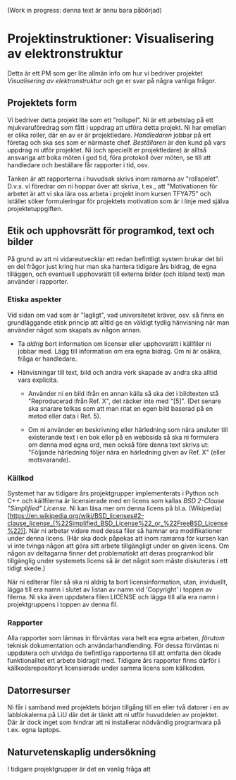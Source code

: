 (Work in progress: denna text är ännu bara påbörjad)

# Projektinstruktioner: Visualisering av elektronstruktur

Detta är ett PM som ger lite allmän info om hur vi bedriver projektet *Visualisering av elektronstruktur* 
och ge er svar på några vanliga frågor.

## Projektets form

Vi bedriver detta projekt lite som ett "rollspel". Ni är ett arbetslag på ett mjukvaruföredrag som fått i 
uppdrag att utföra detta projekt. Ni har emellan er olika roller, där en av er är projektledare. *Handledaren*
jobbar på ert företag och ska ses som er närmaste chef. *Beställaren* är den kund på vars uppdrag ni
utför projektet. Ni (och speciellt er projektledare) är alltså ansvariga att boka möten i god tid, föra protokoll
över möten, se till att handledare och beställare får rapporter i tid, osv.

Tanken är att rapporterna i huvudsak skrivs inom ramarna av "rollspelet". D.v.s. vi föredrar om ni hoppar
över att skriva, t.ex., att "Motivationen för arbetet är att vi ska lära oss arbeta i projekt inom kursen TFYA75" 
och istället söker formuleringar för projektets motivation som är i linje med själva projektetuppgiften.

## Etik och upphovsrätt för programkod, text och bilder

På grund av att ni vidareutvecklar ett redan befintligt system brukar det bli en del frågor just kring hur man ska
hantera tidigare års bidrag, de egna tilläggen, och eventuell upphovsrätt till externa bilder (och ibland text) man
använder i rapporter.

### Etiska aspekter

Vid sidan om vad som är "lagligt", vad universitetet kräver, osv. så finns en grundläggande 
etisk princip att alltid ge en väldigt tydlig hänvisning när man använder något som skapats av någon annan.

- Ta *aldrig* bort information om licenser eller upphovsrätt i källfiler ni jobbar med. Lägg till information om 
  era egna bidrag. Om ni är osäkra, fråga er handledare.
  
- Hänvisningar till text, bild och andra verk skapade av andra ska alltid vara explicita. 

  * Använder ni en bild ifrån en annan källa så ska det i bildtexten stå "Reproducerad ifrån Ref. X", det räcker inte med "[5]".
    (Det senare ska snarare tolkas som att man ritat en egen bild baserad på en metod eller data i Ref. 5).
    
  * Om ni använder en beskrivning eller härledning som nära ansluter till existerande text i en bok eller 
    på en webbsida så ska ni formulera om denna med egna ord, men också före denna text skriva ut:
    "Följande härledning följer nära en härledning given av Ref. X" (eller motsvarande).

### Källkod 

Systemet har av tidigare års projektgrupper implementerats i Python och C++ och källfilerna är licensierade med 
en licens som kallas *BSD 2-Clause "Simplified" License*. Ni kan läsa mer om denna licens på bl.a. (Wikipedia)[https://en.wikipedia.org/wiki/BSD_licenses#2-clause_license_(%22Simplified_BSD_License%22_or_%22FreeBSD_License%22)].
När ni arbetar vidare med dessa filer så hamnar era modifikationer under denna licens. 
(Här ska dock påpekas att inom ramarna för kursen kan vi inte tvinga någon att göra sitt arbete
tillgängligt under en given licens. Om någon av deltagarna finner det problematiskt att deras programkod
blir tillgänglig under systemets licens så är det något som måste diskuteras i ett tidigt skede.)

När ni editerar filer så ska ni aldrig ta bort licensinformation, utan, inviduellt, lägga till era namn i slutet 
av listan av namn vid 'Copyright' i toppen av filerna. Ni ska även uppdatera filen LICENSE och lägga till 
alla era namn i projektgruppens i toppen av denna fil.

### Rapporter

Alla rapporter som lämnas in förväntas vara helt era egna arbeten, *förutom* teknisk dokumentation och användarhandlending.
För dessa förväntas ni uppdatera och utvidga de befintliga rapporterna till att omfatta den ökade funktionalitet
ert arbete bidragit med. Tidigare års rapporter finns därför i källkodsrepositoryt licensierade under samma licens
som källkoden.

## Datorresurser

Ni får i samband med projektets början tillgång till en eller två datorer i en av labblokalerna på LiU 
där det är tänkt att ni utför huvuddelen av projektet. Där är dock inget som hindrar att ni installerar
nödvändig programvara på t.ex. egna laptops.

## Naturvetenskaplig undersökning

I tidigare projektgrupper är det en vanlig fråga att 

